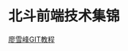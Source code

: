 # 北斗前端技术集锦
<a href="http://www.liaoxuefeng.com/wiki/0013739516305929606dd18361248578c67b8067c8c017b000">廖雪峰GIT教程</a>
